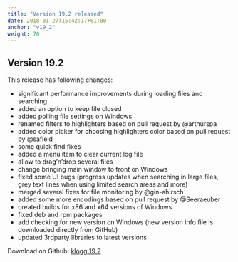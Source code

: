```yaml
---
title: "Version 19.2 released"
date: 2018-01-27T15:42:17+01:00
anchor: "v19_2"
weight: 70
---
```


## Version 19.2

This release has following changes:

 - significant performance improvements during loading files and searching
 - added an option to keep file closed
 - added polling file settings on Windows
 - renamed filters to highlighters based on pull request by @arthurspa
 - added color picker for choosing highlighters color based on pull request by @safield
 - some quick find fixes
 - added a menu item to clear current log file
 - allow to drag’n’drop several files
 - change bringing main window to front on Windows
 - fixed some UI bugs (progress updates when searching in large files, grey text lines when using limited search areas and more)
 - merged several fixes for file monitoring by @gin-ahirsch
 - added some more encodings based on pull request by @Seeraeuber
 - created builds for x86 and x64 versions of Windows
 - fixed deb and rpm packages
 - add checking for new version on Windows (new version info file is downloaded directly from GitHub)
 - updated 3rdparty libraries to latest versions
  
Download on Github: [klogg 19.2](https://github.com/brangr/klogg/releases/tag/v19.2)


